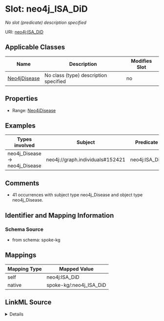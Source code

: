 

# Slot: neo4j_ISA_DiD


_No slot (predicate) description specified_





URI: [neo4j:ISA_DiD](neo4j://graph.schema#ISA_DiD)



<!-- no inheritance hierarchy -->





## Applicable Classes

| Name | Description | Modifies Slot |
| --- | --- | --- |
| [Neo4jDisease](../classes/Neo4jDisease.md) | No class (type) description specified |  no  |







## Properties

* Range: [Neo4jDisease](../classes/Neo4jDisease.md)






## Examples

| Types involved | Subject | Predicate | Object |
| --- | --- | --- | --- |
| neo4j_Disease → neo4j_Disease | neo4j://graph.individuals#152421 | neo4j:ISA_DiD | neo4j://graph.individuals#152053 |


## Comments

* 41 occurrences with subject type neo4j_Disease and object type neo4j_Disease.

## Identifier and Mapping Information







### Schema Source


* from schema: spoke-kg




## Mappings

| Mapping Type | Mapped Value |
| ---  | ---  |
| self | neo4j:ISA_DiD |
| native | spoke-kg/:neo4j_ISA_DiD |




## LinkML Source

<details>
```yaml
name: neo4j_ISA_DiD
description: No slot (predicate) description specified
comments:
- 41 occurrences with subject type neo4j_Disease and object type neo4j_Disease.
examples:
- description: neo4j_Disease → neo4j_Disease
  object:
    example_object: neo4j://graph.individuals#152053
    example_predicate: neo4j:ISA_DiD
    example_subject: neo4j://graph.individuals#152421
from_schema: spoke-kg
rank: 1000
slot_uri: neo4j:ISA_DiD
alias: neo4j_ISA_DiD
domain_of:
- neo4j_Disease
range: neo4j_Disease

```
</details>